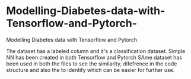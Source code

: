 # Modelling-Diabetes-data-with-Tensorflow-and-Pytorch-
Modelling Diabetes data with Tensorflow and Pytorch 

The dataset has a labeled column and it's a classification dataset. 
Simple NN has been created in both Tensorflow and Pytorch 
SAme dataset has been used in both the files to see the similarity, difefrence in the code structure and also the to identify which can be easier for further use. 
